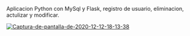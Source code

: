 Aplicacion Python con MySql y Flask, registro de usuario, eliminacion, actulizar y modificar.

<a href="https://ibb.co/c3Szj5s"><img src="https://i.ibb.co/LRX43ws/Captura-de-pantalla-de-2020-12-12-18-13-38.png" alt="Captura-de-pantalla-de-2020-12-12-18-13-38" border="0"></a>
